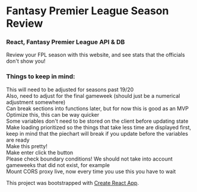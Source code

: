 # Fantasy Premier League Season Review
### React, Fantasy Premier League API & DB   

Review your FPL season with this website, and see stats that the officials don't show you!

### Things to keep in mind:   
This will need to be adjusted for seasons past 19/20   
Also, need to adjust for the final gameweek (should just be a numerical adjustment somewhere)   
Can break sections into functions later, but for now this is good as an MVP   
Optimize this, this can be way quicker   
Some variables don't need to be stored on the client before updating state   
Make loading prioritized so the things that take less time are displayed first, keep in mind that the piechart will break if you update before the variables are ready   
Make this pretty!   
Make enter click the button   
Please check boundary conditions! We should not take into account gameweeks that did not exist, for example   
Mount CORS proxy live, now every time you use this you have to wait

This project was bootstrapped with [Create React App](https://github.com/facebook/create-react-app).
